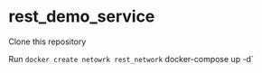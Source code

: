 # rest_demo_service
Clone this repository

Run
` docker create netowrk rest_network
` docker-compose up -d`

